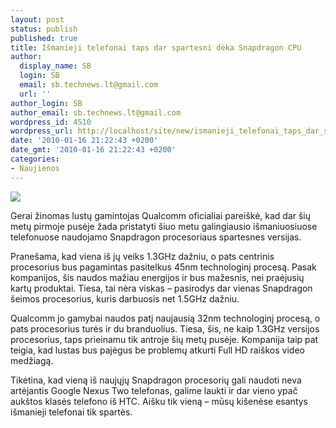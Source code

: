 ```yaml
---
layout: post
status: publish
published: true
title: Išmanieji telefonai taps dar spartesni dėka Snapdragon CPU
author:
  display_name: SB
  login: SB
  email: sb.technews.lt@gmail.com
  url: ''
author_login: SB
author_email: sb.technews.lt@gmail.com
wordpress_id: 4510
wordpress_url: http://localhost/site/new/ismanieji_telefonai_taps_dar_spartesni_deka_snapdragon_cpu/
date: '2010-01-16 21:22:43 +0200'
date_gmt: '2010-01-16 21:22:43 +0200'
categories:
- Naujienos
---
```

<div class="imgright"><img src="http://t1.gstatic.com/images?q=tbn:939V-2h8x_8MBM:http://www.itcamp.lt/uploads/images/e/d/2/f/2/2fe6a66e17.png"  /></div>
<p>Gerai žinomas lustų gamintojas Qualcomm oficialiai pareiškė, kad dar šių metų pirmoje pusėje žada pristatyti šiuo metu galingiausio išmaniuosiuose telefonuose naudojamo Snapdragon procesoriaus spartesnes versijas.</p>
<p>Pranešama, kad viena iš jų veiks 1.3GHz dažniu, o pats centrinis procesorius bus pagamintas pasitelkus 45nm technologinį procesą. Pasak kompanijos, šis naudos mažiau energijos ir bus mažesnis, nei praėjusių kartų produktai. Tiesa, tai nėra viskas – pasirodys dar vienas Snapdragon šeimos procesorius, kuris darbuosis net 1.5GHz dažniu.</p>
<p>Qualcomm jo gamybai naudos patį naujausią 32nm technologinį procesą, o pats procesorius turės ir du branduolius. Tiesa, šis, ne kaip 1.3GHz versijos procesorius, taps prieinamu tik antroje šių metų pusėje. Kompanija taip pat teigia, kad lustas bus pajėgus be problemų atkurti Full HD raiškos video medžiagą.</p>
<p>Tikėtina, kad vieną iš naujųjų Snapdragon procesorių gali naudoti neva artėjantis Google Nexus Two telefonas, galime laukti ir dar vieno ypač aukštos klasės telefono iš HTC. Aišku tik vieną – mūsų kišenėse esantys išmanieji telefonai tik spartės.<br /></p>
